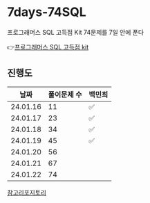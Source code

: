 # 7days-74SQL

프로그래머스 SQL 고득점 Kit 74문제를 7일 안에 푼다

👉[프로그래머스 SQL 고득점 kit](https://school.programmers.co.kr/learn/challenges?tab=sql_practice_kit)


## 진행도

|    날짜    | 풀이문제 수 | 백민희   |
|:--------:|--------|-------|
| 24.01.16 | 11     |   ✅   |
| 24.01.17 | 23     |   ✅   |
| 24.01.18 | 34     |   ✅   |
| 24.01.19 | 45     |   ✅   |
| 24.01.20 | 56     |       |
| 24.01.21 | 67     |       |
| 24.01.22 | 74     |       |


[참고리포지토리](https://github.com/junhyeongkim2/SW-Maestro-7day-69SQL/tree/main)